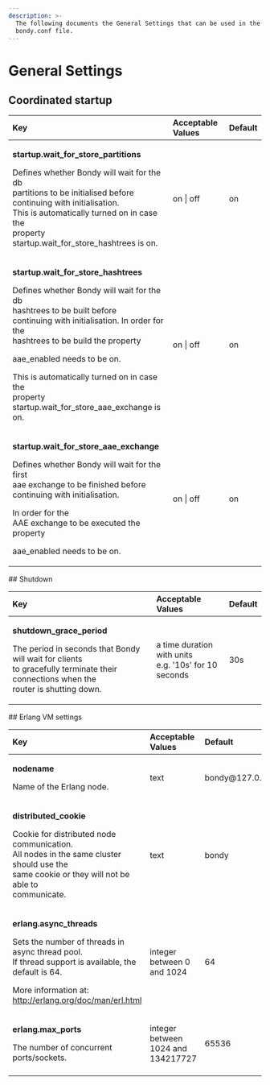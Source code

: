 ```yaml
---
description: >-
  The following documents the General Settings that can be used in the
  bondy.conf file.
---
```


# General Settings

## Coordinated startup

<table>
  <thead>
    <tr>
      <th style="text-align:left"><b>Key</b>
      </th>
      <th style="text-align:left"><b>Acceptable Values</b>
      </th>
      <th style="text-align:left"><b>Default</b>
      </th>
    </tr>
  </thead>
  <tbody>
    <tr>
      <td style="text-align:left">
        <p><b>startup.wait_for_store_partitions</b>
        </p>
        <p>Defines whether Bondy will wait for the db
          <br />partitions to be initialised before
          <br />continuing with initialisation.
          <br />This is automatically turned on in case the
          <br />property startup.wait_for_store_hashtrees is on.</p>
      </td>
      <td style="text-align:left">on | off</td>
      <td style="text-align:left">on</td>
    </tr>
    <tr>
      <td style="text-align:left">
        <p><b>startup.wait_for_store_hashtrees</b>
        </p>
        <p>Defines whether Bondy will wait for the db
          <br />hashtrees to be built before
          <br />continuing with initialisation. In order for the
          <br />hashtrees to be build the property</p>
        <p>aae_enabled needs to be on.</p>
        <p>This is automatically turned on in case the
          <br />property startup.wait_for_store_aae_exchange is on.</p>
      </td>
      <td style="text-align:left">on | off</td>
      <td style="text-align:left">on</td>
    </tr>
    <tr>
      <td style="text-align:left">
        <p><b>startup.wait_for_store_aae_exchange</b>
        </p>
        <p>Defines whether Bondy will wait for the first
          <br />aae exchange to be finished before
          <br />continuing with initialisation.</p>
        <p>In order for the
          <br />AAE exchange to be executed the property</p>
        <p>aae_enabled needs to be on.</p>
      </td>
      <td style="text-align:left">on | off</td>
      <td style="text-align:left">on</td>
    </tr>
  </tbody>
</table>## Shutdown

<table>
  <thead>
    <tr>
      <th style="text-align:left">Key</th>
      <th style="text-align:left">Acceptable Values</th>
      <th style="text-align:left">Default</th>
    </tr>
  </thead>
  <tbody>
    <tr>
      <td style="text-align:left">
        <p><b>shutdown_grace_period</b>
        </p>
        <p>The period in seconds that Bondy will wait for clients
          <br />to gracefully terminate their connections when the
          <br />router is shutting down.</p>
      </td>
      <td style="text-align:left">a time duration with units
        <br />e.g. &apos;10s&apos; for 10 seconds</td>
      <td style="text-align:left">30s</td>
    </tr>
  </tbody>
</table>## Erlang VM settings

<table>
  <thead>
    <tr>
      <th style="text-align:left">Key</th>
      <th style="text-align:left">Acceptable Values</th>
      <th style="text-align:left">Default</th>
    </tr>
  </thead>
  <tbody>
    <tr>
      <td style="text-align:left">
        <p><b>nodename</b>
        </p>
        <p>Name of the Erlang node.</p>
      </td>
      <td style="text-align:left">text</td>
      <td style="text-align:left">bondy@127.0.0.1</td>
    </tr>
    <tr>
      <td style="text-align:left">
        <p><b>distributed_cookie</b>
        </p>
        <p>Cookie for distributed node communication.
          <br />All nodes in the same cluster should use the
          <br />same cookie or they will not be able to
          <br />communicate.</p>
      </td>
      <td style="text-align:left">text</td>
      <td style="text-align:left">bondy</td>
    </tr>
    <tr>
      <td style="text-align:left">
        <p><b>erlang.async_threads</b>
        </p>
        <p>Sets the number of threads in async thread pool.
          <br />If thread support is available, the default is 64.</p>
        <p>More information at: <a href="http://erlang.org/doc/man/erl.html">http://erlang.org/doc/man/erl.html</a>
        </p>
      </td>
      <td style="text-align:left">integer
        <br />between 0 and 1024</td>
      <td style="text-align:left">64</td>
    </tr>
    <tr>
      <td style="text-align:left">
        <p><b>erlang.max_ports</b>
        </p>
        <p>The number of concurrent ports/sockets.</p>
      </td>
      <td style="text-align:left">integer between 1024 and 134217727</td>
      <td style="text-align:left">65536</td>
    </tr>
    <tr>
      <td style="text-align:left"></td>
      <td style="text-align:left"></td>
      <td style="text-align:left"></td>
    </tr>
  </tbody>
</table>